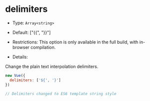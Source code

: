 # delimiters

* Type: `Array<string>`

* Default: ["{{", "}}"]

* Restrictions: This option is only available in the full build, with in-browser compilation.

* Details:

Change the plain text interpolation delimiters.

```js
new Vue({
  delimiters: ['${', '}']
})

// Delimiters changed to ES6 template string style
```

